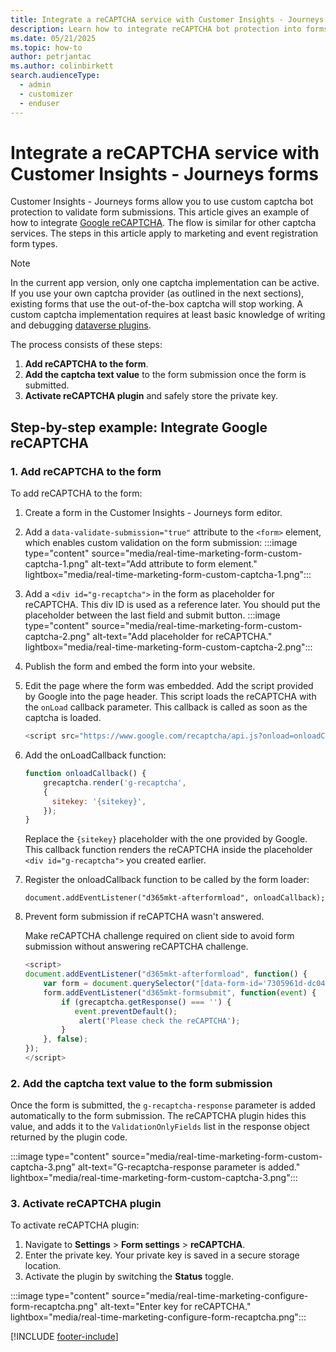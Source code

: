 ```yaml
---
title: Integrate a reCAPTCHA service with Customer Insights - Journeys forms 
description: Learn how to integrate reCAPTCHA bot protection into forms in Dynamics 365 Customer Insights - Journeys.
ms.date: 05/21/2025
ms.topic: how-to
author: petrjantac
ms.author: colinbirkett
search.audienceType: 
  - admin
  - customizer
  - enduser
---
```


# Integrate a reCAPTCHA service with Customer Insights - Journeys forms

Customer Insights - Journeys forms allow you to use custom captcha bot protection to validate form submissions. This article gives an example of how to integrate [Google reCAPTCHA](https://www.google.com/recaptcha/about/). The flow is similar for other captcha services. The steps in this article apply to marketing and event registration form types.

> [!NOTE]
> In the current app version, only one captcha implementation can be active. If you use your own captcha provider (as outlined in the next sections), existing forms that use the out-of-the-box captcha will stop working. A custom captcha implementation requires at least basic knowledge of writing and debugging [dataverse plugins](/power-apps/developer/data-platform/plug-ins).

The process consists of these steps:

1. **Add reCAPTCHA to the form**.
1. **Add the captcha text value** to the form submission once the form is submitted.
1. **Activate reCAPTCHA plugin** and safely store the private key.

## Step-by-step example: Integrate Google reCAPTCHA

### 1. Add reCAPTCHA to the form

To add reCAPTCHA to the form:

1. Create a form in the Customer Insights - Journeys form editor.
1. Add a `data-validate-submission="true"` attribute to the `<form>` element, which enables custom validation on the form submission:
    :::image type="content" source="media/real-time-marketing-form-custom-captcha-1.png" alt-text="Add attribute to form element." lightbox="media/real-time-marketing-form-custom-captcha-1.png":::
1. Add a `<div id="g-recaptcha">` in the form as placeholder for reCAPTCHA. This div ID is used as a reference later. You should put the placeholder between the last field and submit button.
    :::image type="content" source="media/real-time-marketing-form-custom-captcha-2.png" alt-text="Add placeholder for reCAPTCHA." lightbox="media/real-time-marketing-form-custom-captcha-2.png":::
1. Publish the form and embed the form into your website.
1. Edit the page where the form was embedded. Add the script provided by Google into the page header. This script loads the reCAPTCHA with the `onLoad` callback parameter. This callback is called as soon as the captcha is loaded.

    ```javascript
    <script src="https://www.google.com/recaptcha/api.js?onload=onloadCallback" async defer></script>
    ```

1. Add the onLoadCallback function:

    ```javascript
    function onloadCallback() {
        grecaptcha.render('g-recaptcha',
        { 
          sitekey: '{sitekey}',
        });
    }
    ```

    Replace the `{sitekey}` placeholder with the one provided by Google. This callback function renders the reCAPTCHA inside the placeholder `<div id="g-recaptcha">` you created earlier.

1. Register the onloadCallback function to be called by the form loader:

    ```document.addEventListener("d365mkt-afterformload", onloadCallback);```

1. Prevent form submission if reCAPTCHA wasn't answered.

    Make reCAPTCHA challenge required on client side to avoid form submission without answering reCAPTCHA challenge.

    ```javascript
    <script>
    document.addEventListener("d365mkt-afterformload", function() {
        var form = document.querySelector("[data-form-id='7305961d-dc04-f011-bae1-0022480c3fab']"); //formId
        form.addEventListener("d365mkt-formsubmit", function(event) {
            if (grecaptcha.getResponse() === '') {                            
               event.preventDefault();
                alert('Please check the reCAPTCHA');
            }
        }, false);
    });
    </script>
    ```

### 2. Add the captcha text value to the form submission

Once the form is submitted, the `g-recaptcha-response` parameter is added automatically to the form submission. The reCAPTCHA plugin hides this value, and adds it to the `ValidationOnlyFields` list in the response object returned by the plugin code.

:::image type="content" source="media/real-time-marketing-form-custom-captcha-3.png" alt-text="G-recaptcha-response parameter is added." lightbox="media/real-time-marketing-form-custom-captcha-3.png":::

### 3. Activate reCAPTCHA plugin

To activate reCAPTCHA plugin:

1. Navigate to **Settings** > **Form settings** > **reCAPTCHA**.
1. Enter the private key.
    Your private key is saved in a secure storage location.
1. Activate the plugin by switching the **Status** toggle.

:::image type="content" source="media/real-time-marketing-configure-form-recaptcha.png" alt-text="Enter key for reCAPTCHA." lightbox="media/real-time-marketing-configure-form-recaptcha.png":::

[!INCLUDE [footer-include](./includes/footer-banner.md)]
